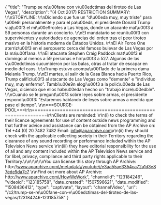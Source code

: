 {
    "title": "Trump se re\u00fane con v\u00edctimas del tiroteo de Las Vegas",
    "description": "(4 Oct 2017) RESTRICTION SUMMARY: \r\nSTORYLINE: \r\nDiciendo que fue un \"d\u00eda muy, muy triste\" para \u00e9l personalmente y para el pa\u00eds, el presidente Donald Trump viaj\u00f3 el mi\u00e9rcoles a Las Vegas, donde un atacante mat\u00f3 a 59 personas durante un concierto. \r\nEl mandatario se reuni\u00f3 con supervivientes y autoridades de agencias del orden tras el peor tiroteo masivo en la historia moderna de Estados Unidos. \r\nEl Air Force One aterriz\u00f3 en el aeropuerto cerca del famoso bulevar de Las Vegas por la ma\u00f1ana. \r\nEl atacante Stephen Craig Paddock mat\u00f3 el domingo al menos a 59 personas e hiri\u00f3 a 527. Algunas de las v\u00edctimas sucumbieron por las balas, otras al tratar de escapar en medio del caos. \r\nTrump estuvo acompa\u00f1ado de la primera dama Melania Trump. \r\nEl martes, al salir de la Casa Blanca hacia Puerto Rico, Trump calific\u00f3 al atacante de Las Vegas como \"demente\" e \"individuo muy, muy enfermo\". Tambi\u00e9n elogi\u00f3 a la polic\u00eda de Las Vegas, diciendo que ellos hab\u00edan hecho un \"trabajo incre\u00edble\". \r\nCuando se le pregunt\u00f3 sobre leyes sobre armas, el presidente respondi\u00f3: \"Estaremos hablando de leyes sobre armas a medida que pase el tiempo\". \r\n===SOURCE: POOL===\r\n===========================================================\r\nClients are reminded: \r\n(i) to check the terms of their licence agreements for use of content outside news programming and that further advice and assistance can be obtained from the AP Archive on: Tel +44 (0) 20 7482 7482 Email: info@aparchive.com\r\n(ii) they should check with the applicable collecting society in their Territory regarding the clearance of any sound recording or performance included within the AP Television News service \r\n(iii) they have editorial responsibility for the use of all and any content included within the AP Television News service and for libel, privacy, compliance and third party rights applicable to their Territory.\r\n\r\n\r\nYou can license this story through AP Archive: http:\/\/www.aparchive.com\/metadata\/youtube\/e3aa55ae3354ca72a1d3e87ede5da7c7 \r\nFind out more about AP Archive: http:\/\/www.aparchive.com\/HowWeWork",
    "channelid": "123184246",
    "videoid": "123185758",
    "date_created": "1507596621",
    "date_modified": "1508436412",
    "type": "captivate",
    "layout": "channelVideo",
    "url": "\/c2\/trump-se-re\u00fane-con-v\u00edctimas-del-tiroteo-de-las-vegas\/123184246-123185758"
}